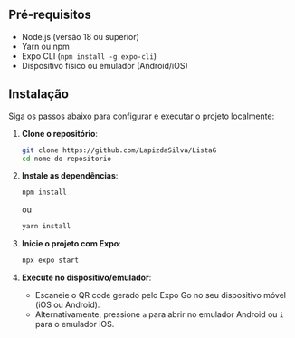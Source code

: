 ## Pré-requisitos
- Node.js (versão 18 ou superior)
- Yarn ou npm
- Expo CLI (`npm install -g expo-cli`)
- Dispositivo físico ou emulador (Android/iOS)

## Instalação
Siga os passos abaixo para configurar e executar o projeto localmente:

1. **Clone o repositório**:
   ```bash
   git clone https://github.com/LapizdaSilva/ListaG
   cd nome-do-repositorio
   ```

2. **Instale as dependências**:
   ```bash
   npm install
   ```
   ou
   ```bash
   yarn install
   ```

3. **Inicie o projeto com Expo**:
   ```bash
   npx expo start
   ```

4. **Execute no dispositivo/emulador**:
   - Escaneie o QR code gerado pelo Expo Go no seu dispositivo móvel (iOS ou Android).
   - Alternativamente, pressione `a` para abrir no emulador Android ou `i` para o emulador iOS.

```
